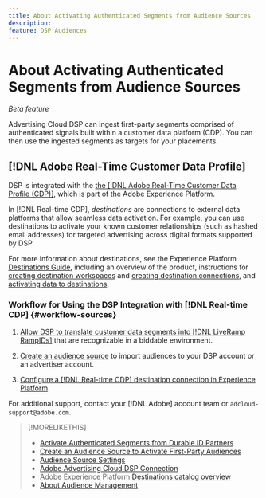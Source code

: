 ```yaml
---
title: About Activating Authenticated Segments from Audience Sources
description: 
feature: DSP Audiences
---
```

# About Activating Authenticated Segments from Audience Sources

<!-- Doesn't specifically explain what you can do in our UI -->
*Beta feature*

Advertising Cloud DSP can ingest first-party segments comprised of authenticated signals built within a customer data platform (CDP). You can then use the ingested segments as targets for your placements.

## [!DNL Adobe Real-Time Customer Data Profile]

DSP is integrated with the [the [!DNL Adobe Real-Time Customer Data Profile (CDP)]](https://experienceleague.adobe.com/docs/experience-platform/rtcdp/overview.html), which is part of the Adobe Experience Platform.

In [!DNL Real-time CDP], *destinations* are connections to external data platforms that allow seamless data activation. For example, you can use destinations to activate your known customer relationships (such as hashed email addresses) for targeted advertising across digital formats supported by DSP.

For more information about destinations, see the Experience Platform [Destinations Guide](https://experienceleague.adobe.com/docs/experience-platform/destinations/home.html), including an overview of the product, instructions for [creating destination workspaces](https://experienceleague.adobe.com/docs/experience-platform/destinations/ui/destinations-workspace.html) and [creating destination connections](https://experienceleague.adobe.com/docs/experience-platform/destinations/ui/connect-destination.html), and [activating data to destinations](https://experienceleague.adobe.com/docs/experience-platform/destinations/ui/activate/activate-segment-streaming-destinations.html). 

### Workflow for Using the DSP Integration with [!DNL Real-time CDP] {#workflow-sources}

<!-- Make sure that titles make the distinctions clear -- everything can't be "Activate XXX." -->

1. [Allow DSP to translate customer data segments into [!DNL LiveRamp RampIDs]](source-durable-id.md) that are recognizable in a biddable environment.<!-- I don't think I need this here: This requires DSP account-level and campaign-level settings to enable segment sharing with [!DNL LiveRamp], which will translate customer data to [!DNL RampIDs] to create targetable segments. Your DSP account team will perform this configuration. -->

2. [Create an audience source](source-create.md) to import audiences to your DSP account or an advertiser account.

3. [Configure a [!DNL Real-time CDP] destination connection in Experience Platform](https://experienceleague.adobe.com/docs/experience-platform/destinations/catalog/advertising/adobe-advertising-cloud-connection.html).<!-- Verify URL once it's published. -->

For additional support, contact your [!DNL Adobe] account team or `adcloud-support@adobe.com`.

>[!MORELIKETHIS]
>
>* [Activate Authenticated Segments from Durable ID Partners](source-durable-id.md)<!-- title?-->
>* [Create an Audience Source to Activate First-Party Audiences](source-create.md)
>* [Audience Source Settings](source-settings.md)
>* [Adobe Advertising Cloud DSP Connection](https://experienceleague.adobe.com/docs/experience-platform/destinations/catalog/advertising/adobe-advertising-cloud-connection.html)<!-- Verify URL once it's published. -->
>* Adobe Experience Platform [Destinations catalog overview](https://experienceleague.adobe.com/docs/experience-platform/destinations/catalog/overview.html)
>* [About Audience Management](audience-about.md)
